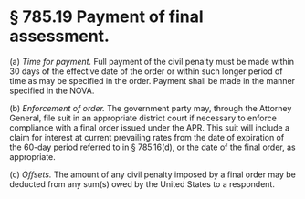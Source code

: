 # § 785.19   Payment of final assessment.

(a) *Time for payment.* Full payment of the civil penalty must be made within 30 days of the effective date of the order or within such longer period of time as may be specified in the order. Payment shall be made in the manner specified in the NOVA.


(b) *Enforcement of order.* The government party may, through the Attorney General, file suit in an appropriate district court if necessary to enforce compliance with a final order issued under the APR. This suit will include a claim for interest at current prevailing rates from the date of expiration of the 60-day period referred to in § 785.16(d), or the date of the final order, as appropriate.


(c) *Offsets.* The amount of any civil penalty imposed by a final order may be deducted from any sum(s) owed by the United States to a respondent.




